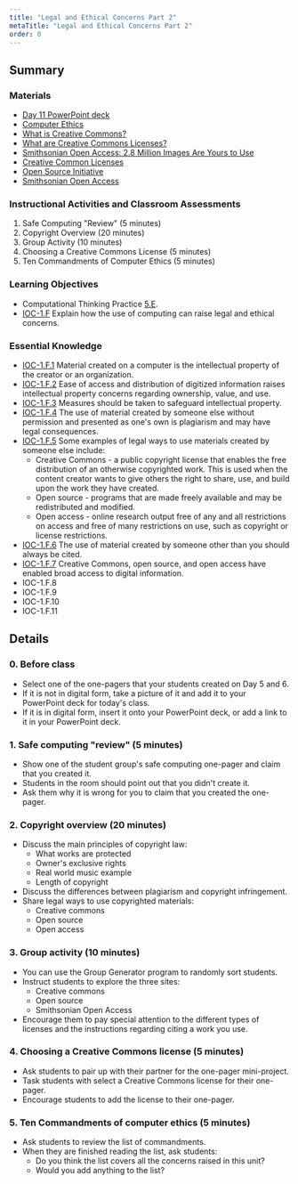 ```yaml
---
title: "Legal and Ethical Concerns Part 2"
metaTitle: "Legal and Ethical Concerns Part 2"
order: 0
---
```


## Summary

### Materials  

* [Day 11 PowerPoint deck](https://1drv.ms/w/s!AqsgsTyHBmRBj2CkoUV8N8YvnglV?e=27CnsT)
* <a href="/unit-4/day-11/computer-ethics">Computer Ethics</a>
* [What is Creative Commons?](https://youtu.be/dPZTh2NKTm4)
* [What are Creative Commons Licenses?](https://youtu.be/srVPLrmlBJY)
* [Smithsonian Open Access: 2.8 Million Images Are Yours to Use](https://youtu.be/B5vC2kweCNk)
* [Creative Common Licenses](https://creativecommons.org/about/cclicenses/)
* [Open Source Initiative](https://opensource.org/osd)
* [Smithsonian Open Access](https://www.si.edu/openaccess)

### Instructional Activities and Classroom Assessments

1. Safe Computing "Review" (5 minutes)
2. Copyright Overview (20 minutes)
3. Group Activity (10 minutes)
4. Choosing a Creative Commons License (5 minutes)
5. Ten Commandments of Computer Ethics (5 minutes)

### Learning Objectives

* Computational Thinking Practice [5.E](https://apcentral.collegeboard.org/pdf/ap-computer-science-principles-course-and-exam-description.pdf#page=23). 
* [IOC-1.F](https://apcentral.collegeboard.org/pdf/ap-computer-science-principles-course-and-exam-description.pdf#page=126) Explain how the use of computing can raise legal and ethical concerns.

### Essential Knowledge 

* [IOC-1.F.1](https://apcentral.collegeboard.org/pdf/ap-computer-science-principles-course-and-exam-description.pdf#page=126) Material created on a computer is the intellectual property of the creator or an organization.
* [IOC-1.F.2](https://apcentral.collegeboard.org/pdf/ap-computer-science-principles-course-and-exam-description.pdf#page=126) Ease of access and distribution of digitized information raises intellectual property concerns regarding ownership, value, and use.
* [IOC-1.F.3](https://apcentral.collegeboard.org/pdf/ap-computer-science-principles-course-and-exam-description.pdf#page=126) Measures should be taken to safeguard intellectual property. 
* [IOC-1.F.4](https://apcentral.collegeboard.org/pdf/ap-computer-science-principles-course-and-exam-description.pdf#page=126) The use of material created by someone else without permission and presented as one's own is plagiarism and may have legal consequences. 
* [IOC-1.F.5](https://apcentral.collegeboard.org/pdf/ap-computer-science-principles-course-and-exam-description.pdf#page=127) Some examples of legal ways to use materials created by someone else include:
    * Creative Commons - a public copyright license that enables the free distribution of an otherwise copyrighted work. This is used when the content creator wants to give others the right to share, use, and build upon the work they have created.
    * Open source - programs that are made freely available and may be redistributed and modified.
    * Open access - online research output free of any and all restrictions on access and free of many restrictions on use, such as copyright or license restrictions.
* [IOC-1.F.6](https://apcentral.collegeboard.org/pdf/ap-computer-science-principles-course-and-exam-description.pdf#page=127) The use of material created by someone other than you should always be cited.
* [IOC-1.F.7](https://apcentral.collegeboard.org/pdf/ap-computer-science-principles-course-and-exam-description.pdf#page=127) Creative Commons, open source, and open access have enabled broad access to digital information.
* IOC-1.F.8
* IOC-1.F.9
* IOC-1.F.10
* IOC-1.F.11

## Details

### 0. Before class

* Select one of the one-pagers that your students created on Day 5 and 6.
* If it is not in digital form, take a picture of it and add it to your PowerPoint deck for today's class.
* If it is in digital form, insert it onto your PowerPoint deck, or add a link to it in your PowerPoint deck.

### 1. Safe computing "review" (5 minutes) 

* Show one of the student group's safe computing one-pager and claim that you created it.
* Students in the room should point out that you didn't create it.
* Ask them why it is wrong for you to claim that you created the one-pager.

### 2. Copyright overview (20 minutes)

* Discuss the main principles of copyright law:
    * What works are protected
    * Owner's exclusive rights
    * Real world music example
    * Length of copyright
* Discuss the differences between plagiarism and copyright infringement.
* Share legal ways to use copyrighted materials:
    * Creative commons
    * Open source
    * Open access

### 3. Group activity (10 minutes)

* You can use the Group Generator program to randomly sort students.
* Instruct students to explore the three sites:
    * Creative commons
    * Open source
    * Smithsonian Open Access
* Encourage them to pay special attention to the different types of licenses and the instructions regarding citing a work you use.

### 4. Choosing a Creative Commons license (5 minutes)

* Ask students to pair up with their partner for the one-pager mini-project.
* Task students with select a Creative Commons license for their one-pager.
* Encourage students to add the license to their one-pager.

### 5. Ten Commandments of computer ethics (5 minutes)

* Ask students to review the list of commandments.
* When they are finished reading the list, ask students:
    * Do you think the list covers all the concerns raised in this unit?
    * Would you add anything to the list?
